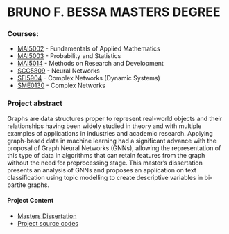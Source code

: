 # BRUNO F. BESSA MASTERS DEGREE

### Courses:
* [MAI5002](masters_degree_icmc/courses/MAI5002) - Fundamentals of Applied Mathematics
* [MAI5003] - Probability and Statistics
* [MAI5014] - Methods on Research and Development
* [SCC5809] - Neural Networks
* [SFI5904] - Complex Networks (Dynamic Systems)
* [SME0130] - Complex Networks

### Project abstract
Graphs are data structures proper to represent real-world objects and their relationships having been widely studied in theory and with multiple examples of applications in industries and academic research. Applying graph-based data in machine learning had a significant advance with the proposal of Graph Neural Networks (GNNs), allowing the representation of this type of data in algorithms that can retain features from the graph without the need for preprocessing stage. This master’s dissertation presents an analysis of GNNs and proposes an application on text classification using topic modelling to create descriptive variables in bi-partite graphs.

#### Project Content
* [Masters Dissertation]
* [Project source codes]


[//]: # (These are reference links used in the body of this note and get stripped out when the markdown processor does its job. There is no need to format nicely because it shouldn't be seen. Thanks SO - http://stackoverflow.com/questions/4823468/store-comments-in-markdown-syntax)

   [MAI5002]: (courses/MAI5002)
   [MAI5003]: (courses/MAI5003)
   [MAI5014]: (courses/MAI5014)
   [SCC5809]: (courses/SCC5809)
   [SFI5904]: (courses/SFI5904)
   [SME0130]: (courses/SME0130)

   [masters dissertation]: (Ajustada_BrunoFBessadeOliveira_Dissertacao_Mestrado_ICMC_Mecai.pdf)
   [project source codes]: (/project)
